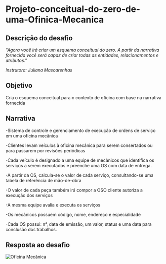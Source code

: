 # Projeto-conceitual-do-zero-de-uma-Ofinica-Mecanica
## Descrição do desafio
*"Agora você irá criar um esquema conceitual do zero. A partir da narrativa fornecida você será capaz de criar todas as entidades, relacionamentos e atributos."*

*Instrutora: Juliana Mascarenhas*

## Objetivo
Cria o esquema conceitual para o contexto de oficina com base na narrativa fornecida

## Narrativa
-Sistema de controle e gerenciamento de execução de ordens de serviço em uma oficina mecânica

-Clientes levam veículos à oficina mecânica para serem consertados ou para passarem por revisões  periódicas

-Cada veículo é designado a uma equipe de mecânicos que identifica os serviços a serem executados e preenche uma OS com data de entrega.

-A partir da OS, calcula-se o valor de cada serviço, consultando-se uma tabela de referência de mão-de-obra

-O valor de cada peça também irá compor a OSO cliente autoriza a execução dos serviços

-A mesma equipe avalia e executa os serviços

-Os mecânicos possuem código, nome, endereço e especialidade

-Cada OS possui: n°, data de emissão, um valor, status e uma data para conclusão dos trabalhos.

## Resposta ao desafio 
![Oficina Mecânica](https://github.com/user-attachments/assets/f9a6b67e-3907-4706-8504-891f917fa66b)
